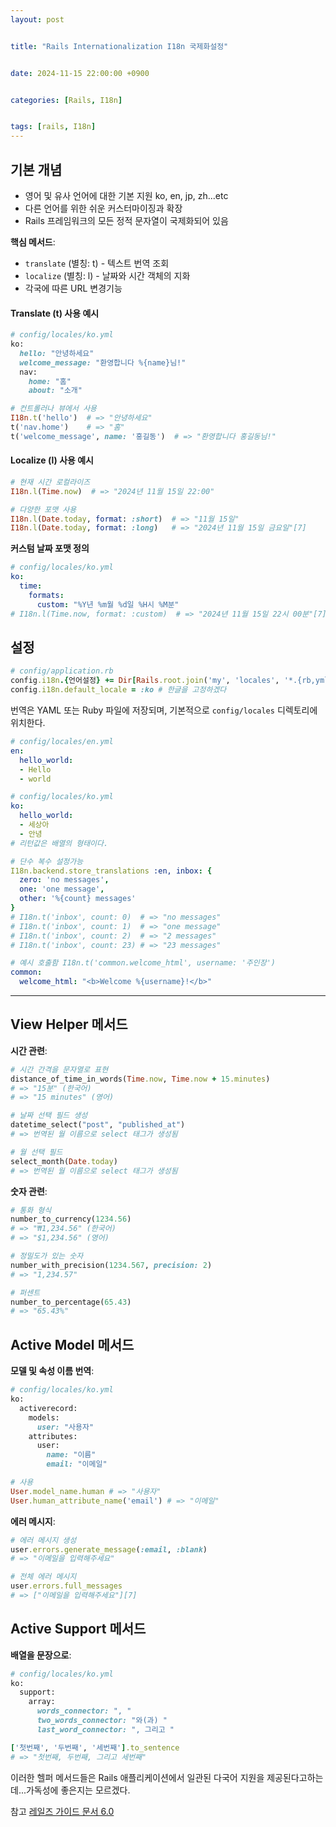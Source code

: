 ```yaml
---
layout: post


title: "Rails Internationalization I18n 국제화설정"


date: 2024-11-15 22:00:00 +0900


categories: [Rails, I18n]


tags: [rails, I18n]
---
```


## 기본 개념
- 영어 및 유사 언어에 대한 기본 지원 ko, en, jp, zh...etc
- 다른 언어를 위한 쉬운 커스터마이징과 확장
- Rails 프레임워크의 모든 정적 문자열이 국제화되어 있음

**핵심 메서드**:
- `translate` (별칭: t) - 텍스트 번역 조회
- `localize` (별칭: l) - 날짜와 시간 객체의 지화
- 각국에 따른 URL 변경기능

#### Translate (t) 사용 예시

```ruby
# config/locales/ko.yml
ko:
  hello: "안녕하세요"
  welcome_message: "환영합니다 %{name}님!"
  nav:
    home: "홈"
    about: "소개"

# 컨트롤러나 뷰에서 사용
I18n.t('hello')  # => "안녕하세요"
t('nav.home')    # => "홈"
t('welcome_message', name: '홍길동')  # => "환영합니다 홍길동님!"
```

#### Localize (l) 사용 예시

```ruby
# 현재 시간 로컬라이즈
I18n.l(Time.now)  # => "2024년 11월 15일 22:00"

# 다양한 포맷 사용
I18n.l(Date.today, format: :short)  # => "11월 15일"
I18n.l(Date.today, format: :long)   # => "2024년 11월 15일 금요일"[7]
```

**커스텀 날짜 포맷 정의**

```yaml
# config/locales/ko.yml
ko:
  time:
    formats:
      custom: "%Y년 %m월 %d일 %H시 %M분"
# I18n.l(Time.now, format: :custom)  # => "2024년 11월 15일 22시 00분"[7][8]
```

## 설정
```ruby
# config/application.rb
config.i18n.{언어설정} += Dir[Rails.root.join('my', 'locales', '*.{rb,yml}')]
config.i18n.default_locale = :ko # 한글을 고정하겠다
```

번역은 YAML 또는 Ruby 파일에 저장되며, 기본적으로 `config/locales` 디렉토리에 위치한다.

```yaml
# config/locales/en.yml
en:
  hello_world: 
  - Hello
  - world

# config/locales/ko.yml
ko:
  hello_world: 
  - 세상아
  - 안녕
# 리턴값은 배열의 형태이다.

# 단수 복수 설정가능
I18n.backend.store_translations :en, inbox: {
  zero: 'no messages',
  one: 'one message',
  other: '%{count} messages'
}
# I18n.t('inbox', count: 0)  # => "no messages"
# I18n.t('inbox', count: 1)  # => "one message"
# I18n.t('inbox', count: 2)  # => "2 messages"
# I18n.t('inbox', count: 23) # => "23 messages"

# 예시 호출함 I18n.t('common.welcome_html', username: '주인장')
common:
  welcome_html: "<b>Welcome %{username}!</b>"
```

--- 

## View Helper 메서드

**시간 관련**:
```ruby
# 시간 간격을 문자열로 표현
distance_of_time_in_words(Time.now, Time.now + 15.minutes)
# => "15분" (한국어)
# => "15 minutes" (영어)

# 날짜 선택 필드 생성
datetime_select("post", "published_at")
# => 번역된 월 이름으로 select 태그가 생성됨

# 월 선택 필드
select_month(Date.today)
# => 번역된 월 이름으로 select 태그가 생성됨
```

**숫자 관련**:
```ruby
# 통화 형식
number_to_currency(1234.56)
# => "₩1,234.56" (한국어)
# => "$1,234.56" (영어)

# 정밀도가 있는 숫자
number_with_precision(1234.567, precision: 2)
# => "1,234.57"

# 퍼센트
number_to_percentage(65.43)
# => "65.43%"
```

## Active Model 메서드

**모델 및 속성 이름 번역**:
```ruby
# config/locales/ko.yml
ko:
  activerecord:
    models:
      user: "사용자"
    attributes:
      user:
        name: "이름"
        email: "이메일"

# 사용
User.model_name.human # => "사용자"
User.human_attribute_name('email') # => "이메일"
```

**에러 메시지**:
```ruby
# 에러 메시지 생성
user.errors.generate_message(:email, :blank)
# => "이메일을 입력해주세요"

# 전체 에러 메시지
user.errors.full_messages
# => ["이메일을 입력해주세요"][7]
```

## Active Support 메서드

**배열을 문장으로**:
```ruby
# config/locales/ko.yml
ko:
  support:
    array:
      words_connector: ", "
      two_words_connector: "와(과) "
      last_word_connector: ", 그리고 "

['첫번째', '두번째', '세번째'].to_sentence
# => "첫번째, 두번째, 그리고 세번째"
```

이러한 헬퍼 메서드들은 Rails 애플리케이션에서 일관된 다국어 지원을 제공된다고하는데...가독성에 좋은지는 모르겠다.

참고
[레일즈 가이드 문서 6.0](https://guides.rubyonrails.org/v6.0/i18n.html)
